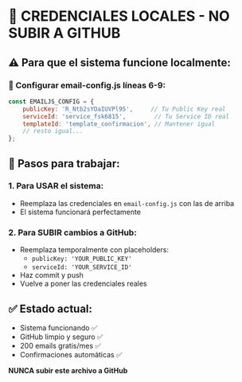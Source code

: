 # 🔐 CREDENCIALES LOCALES - NO SUBIR A GITHUB

## ⚠️ Para que el sistema funcione localmente:

### 📧 Configurar email-config.js líneas 6-9:
```javascript
const EMAILJS_CONFIG = {
    publicKey: 'R_Ntb2sYOaIUVPl95',     // Tu Public Key real
    serviceId: 'service_fsk6815',        // Tu Service ID real  
    templateId: 'template_confirmacion', // Mantener igual
    // resto igual...
};
```

## 🎯 Pasos para trabajar:

### 1. Para USAR el sistema:
- Reemplaza las credenciales en `email-config.js` con las de arriba
- El sistema funcionará perfectamente

### 2. Para SUBIR cambios a GitHub:
- Reemplaza temporalmente con placeholders:
  - `publicKey: 'YOUR_PUBLIC_KEY'`
  - `serviceId: 'YOUR_SERVICE_ID'`
- Haz commit y push
- Vuelve a poner las credenciales reales

## ✅ Estado actual:
- Sistema funcionando ✅
- GitHub limpio y seguro ✅ 
- 200 emails gratis/mes ✅
- Confirmaciones automáticas ✅

**NUNCA subir este archivo a GitHub**